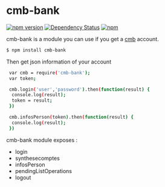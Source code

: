 # cmb-bank

[![npm version](https://badge.fury.io/js/cmb-bank.svg)](https://badge.fury.io/js/cmb-bank) 
[![Dependency Status](https://david-dm.org/seb0uil/cmb.js.svg)](https://david-dm.org/seb0uil/cmb.js) 
[![npm](https://img.shields.io/npm/dm/cmb-bank.svg?maxAge=2592000)](https://www.npmjs.com/package/cmb-bank)

cmb-bank is a module you can use if you get a [cmb](http://www.cmb.fr) account.
```bash
$ npm install cmb-bank
```

Then get json information of your account
```bash
 var cmb = require('cmb-bank');
 var token;

 cmb.login('user','password').then(function(result) {
  console.log(result);
  token = result;
 })

 cmb.infosPerson(token).then(function(result) {
  console.log(result);
 })
```


cmb-bank module exposes :
 * login
 * synthesecomptes
 * infosPerson
 * pendingListOperations
 * logout
